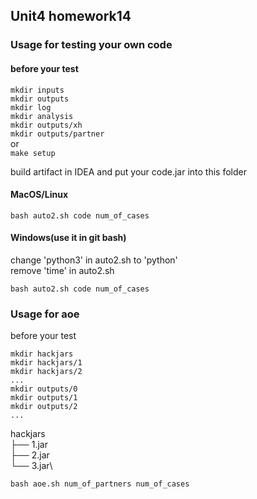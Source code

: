 ## Unit4 homework14
### Usage for testing your own code
#### before your test

`mkdir inputs`\
`mkdir outputs`\
`mkdir log`\
`mkdir analysis`\
`mkdir outputs/xh`\
`mkdir outputs/partner`\
or\
`make setup`

build artifact in IDEA and put your code.jar into this folder

#### MacOS/Linux
`bash auto2.sh code num_of_cases`
#### Windows(use it in git bash)
change 'python3' in auto2.sh to 'python'\
remove 'time' in auto2.sh

`bash auto2.sh code num_of_cases`

### Usage for aoe

before your test

```
mkdir hackjars
mkdir hackjars/1
mkdir hackjars/2
...
mkdir outputs/0
mkdir outputs/1
mkdir outputs/2
...
```


hackjars\
├── 1.jar\
├── 2.jar\
└── 3.jar\


`bash aoe.sh num_of_partners num_of_cases`
